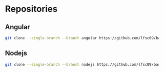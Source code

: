 # Repositories

## Angular

```bash
git clone --single-branch --branch angular https://github.com/lfsc09/base-images-repo.git <project-name>
```

## Nodejs

```bash
git clone --single-branch --branch nodejs https://github.com/lfsc09/base-images-repo.git <project-name>
```
